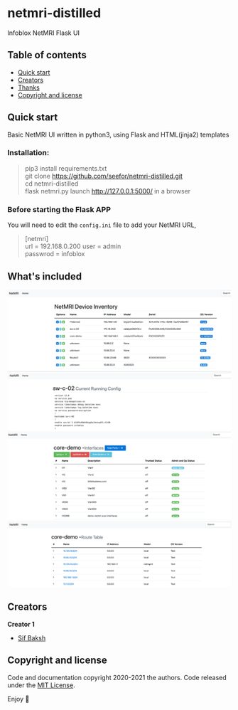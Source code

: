 # netmri-distilled
 Infoblox NetMRI Flask UI

## Table of contents

- [Quick start](#quick-start)
- [Creators](#creators)
- [Thanks](#thanks)
- [Copyright and license](#copyright-and-license)


## Quick start

Basic NetMRI UI written in python3, using Flask and HTML(jinja2) templates

### Installation:  
> pip3 install requirements.txt   
> git clone https://github.com/seefor/netmri-distilled.git  
> cd netmri-distilled  
> flask netmri.py
> launch http://127.0.0.1:5000/ in a browser

### Before starting the Flask APP
You will need to edit the `config.ini` file to add your NetMRI URL, 
> [netmri]  
> url = 192.168.0.200 
> user = admin  
> passwrod = infoblox



## What's included
![1](/img/1.png)
![2](/img/2.png)
![3](/img/3.png)
![4](/img/4.png)


## Creators

**Creator 1**

- [Sif Baksh](https://github.com/seefor)

## Copyright and license

Code and documentation copyright 2020-2021 the authors. Code released under the [MIT License](https://github.com/seefor/bloxone-discovery/blob/main/LICENSE).

Enjoy :metal:
